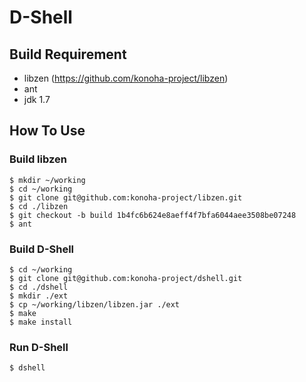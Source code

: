 D-Shell
======

## Build Requirement

* libzen (https://github.com/konoha-project/libzen)
* ant
* jdk 1.7

## How To Use

### Build libzen

    $ mkdir ~/working
    $ cd ~/working
    $ git clone git@github.com:konoha-project/libzen.git
    $ cd ./libzen
    $ git checkout -b build 1b4fc6b624e8aeff4f7bfa6044aee3508be07248
    $ ant

### Build D-Shell

    $ cd ~/working
    $ git clone git@github.com:konoha-project/dshell.git
    $ cd ./dshell
    $ mkdir ./ext
    $ cp ~/working/libzen/libzen.jar ./ext
    $ make
    $ make install

### Run D-Shell

    $ dshell
